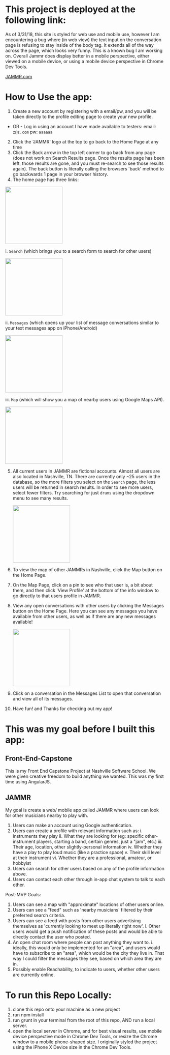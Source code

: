 # This project is deployed at the following link:
As of 3/31/18, this site is styled for web use and mobile use, however I am encountering a bug where (in web view) the text input on the conversation page is refusing to stay inside of the body tag. It extends all of the way across the page, which looks very funny. This is a known bug I am working on. Overall Jammr does display better in a mobile perspective, either viewed on a mobile device, or using a mobile device perspective in Chrome Dev Tools. 

[JAMMR.com](https://fec-jammr.firebaseapp.com/)

# How to Use the app:
1. Create a new account by registering with a email/pw, and you will be taken directly to the profile editing page to create your new profile.
  - OR - 
  Log in using an account I have made available to testers: 
  email: `z@z.com` 
  pw: `aaaaaa`
2. Click the 'JAMMR' logo at the top to go back to the Home Page at any time
3. Click the Back arrow in the top left corner to go back from any page (does not work on Search Results page. Once the results page has been left, those results are gone, and you must re-search to see those results again). The back button is literally calling the browsers 'back' method to go backwards 1 page in your browser history. 
4. The home page has three links: 

<img src="images/screenshots/jammr_home.PNG" width="180">

  i. `Search` (which brings you to a search form to search for other users)
  
  <img src="images/screenshots/jammr_search.png" width="180">
    
  ii. `Messages` (which opens up your list of message conversations similar to your text messages app on iPhone/Android) 
  
  <img src="images/screenshots/jammr_messages.PNG" width="180">
  
  iii. `Map` (which will show you a map of nearby users using Google Maps API).
  
  <img src="images/screenshots/jammr_smap.PNG" width="180">
  
5. All current users in JAMMR are fictional accounts. Almost all users are also located in Nashville, TN. There are currently only ~25 users in the database, so the more filters you select on the `Search` page, the less users will be returned in search results. In order to see more users, select fewer filters. Try searching for just `drums` using the dropdown menu to see many results. 

    <img src="images/screenshots/jammr_search_results.PNG" width="180">

6. To view the map of other JAMMRs in Nashville, click the Map button on the Home Page. 
7. On the Map Page, click on a pin to see who that user is, a bit about them, and then click 'View Profile' at the bottom of the info window to go directly to that users profile in JAMMR. 
8. View any open conversations with other users by clicking the Messages button on the Home Page. Here you can see any messages you have available from other users, as well as if there are any new messages available! 

    <img src="images/screenshots/jammr_conversation.PNG" width="180">

9. Click on a conversation in the Messages List to open that conversation and view all of its messages.  
10. Have fun! and Thanks for checking out my app!
 

# This was my goal before I built this app:

## Front-End-Capstone
This is my Front End Capstone Project at Nashville Software School. We were given creative freedom to build anything we wanted. This was my first time using AngularJS. 


## JAMMR
My goal is create a web/ mobile app called JAMMR where users can look for other musicians nearby to play with. 

1. Users can make an account using Google authentication.
2. Users can create a profile with relevant information such as: 
  i. instruments they play
  ii. What they are looking for (eg: specific other-instrument players, starting a band, certain genres, just a "jam", etc.)
  iii. Their age, location, other slightly-personal information
  iv. Whether they have a play to play loud music (like a practice space)
  v. Their skill level at their instrument
  vi. Whether they are a professional, amateur, or hobbyist
3. Users can search for other users based on any of the profile information above.
4. Users can contact each other through in-app chat system to talk to each other.


Post-MVP Goals: 
1. Users can see a map with "approximate" locations of other users online. 
2. Users can see a "feed" such as 'nearby musicians' filtered by their preferred search criteria.
3. Users can see a feed with posts from other users advertising themselves as 'currently looking to meet up literally right now'.
  i. Other users would get a push notification of these posts and would be able to directly contact the user who posted.
4. An open chat room where people can post anything they want to.
  i. ideally, this would only be implemented for an "area", and users would have to subscribe to an "area", which would be the city they live in. That way I could filter the messages they see, based on which area they are in.
5. Possibly enable Reachability, to indicate to users, whether other users are currently online.


# To run this Repo Locally:
1. clone this repo onto your machine as a new project
2. run npm install
3. run grunt in your terminal from the root of this repo, AND run a local server.
4. open the local server in Chrome, and for best visual results, use mobile device perspective mode in Chrome Dev Tools, or resize the Chrome window to a mobile phone-shaped size. I originally styled the project using the iPhone X Device size in the Chrome Dev Tools.


